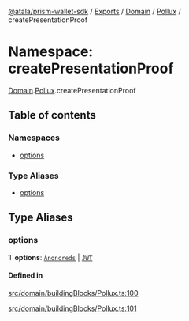 [@atala/prism-wallet-sdk](../README.md) / [Exports](../modules.md) / [Domain](Domain.md) / [Pollux](Domain.Pollux.md) / createPresentationProof

# Namespace: createPresentationProof

[Domain](Domain.md).[Pollux](Domain.Pollux.md).createPresentationProof

## Table of contents

### Namespaces

- [options](Domain.Pollux.createPresentationProof.options.md)

### Type Aliases

- [options](Domain.Pollux.createPresentationProof.md#options)

## Type Aliases

### options

Ƭ **options**: [`Anoncreds`](../interfaces/Domain.Pollux.createPresentationProof.options.Anoncreds.md) \| [`JWT`](../interfaces/Domain.Pollux.createPresentationProof.options.JWT.md)

#### Defined in

[src/domain/buildingBlocks/Pollux.ts:100](https://github.com/input-output-hk/atala-prism-wallet-sdk-ts/blob/47ec1c8/src/domain/buildingBlocks/Pollux.ts#L100)

[src/domain/buildingBlocks/Pollux.ts:101](https://github.com/input-output-hk/atala-prism-wallet-sdk-ts/blob/47ec1c8/src/domain/buildingBlocks/Pollux.ts#L101)
